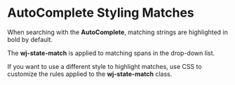 AutoComplete Styling Matches
============================

When searching with the __AutoComplete__, matching strings are highlighted in bold by default.

The **wj-state-match** is applied to matching spans in the drop-down list.

If you want to use a different style to highlight matches, use CSS to customize the rules
applied to the **wj-state-match** class.
